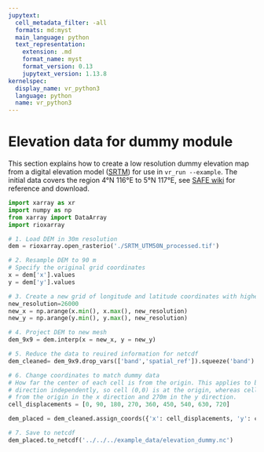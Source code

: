 ```yaml
---
jupytext:
  cell_metadata_filter: -all
  formats: md:myst
  main_language: python
  text_representation:
    extension: .md
    format_name: myst
    format_version: 0.13
    jupytext_version: 1.13.8
kernelspec:
  display_name: vr_python3
  language: python
  name: vr_python3
---
```


# Elevation data for dummy module

This section explains how to create a low resolution dummy elevation map from a
digital elevation model ([SRTM](https://www2.jpl.nasa.gov/srtm/)) for use in
`vr_run --example`. The initial data covers the region 4°N 116°E to 5°N 117°E, see
[SAFE wiki](https://safeproject.net/dokuwiki/safe_gis/srtm) for reference and download.

```python
import xarray as xr
import numpy as np
from xarray import DataArray
import rioxarray

# 1. Load DEM in 30m resolution
dem = rioxarray.open_rasterio('./SRTM_UTM50N_processed.tif')

# 2. Resample DEM to 90 m
# Specify the original grid coordinates
x = dem['x'].values
y = dem['y'].values

# 3. Create a new grid of longitude and latitude coordinates with higher resolution
new_resolution=26000
new_x = np.arange(x.min(), x.max(), new_resolution)
new_y = np.arange(y.min(), y.max(), new_resolution)

# 4. Project DEM to new mesh
dem_9x9 = dem.interp(x = new_x, y = new_y)

# 5. Reduce the data to reuired information for netcdf
dem_cleaned= dem_9x9.drop_vars(['band','spatial_ref']).squeeze('band').drop_indexes(['x','y']).rename('elevation')

# 6. Change coordinates to match dummy data
# How far the center of each cell is from the origin. This applies to both the x and y
# direction independently, so cell (0,0) is at the origin, whereas cell (2,3) is 180m
# from the origin in the x direction and 270m in the y direction.
cell_displacements = [0, 90, 180, 270, 360, 450, 540, 630, 720]

dem_placed = dem_cleaned.assign_coords({'x': cell_displacements, 'y': cell_displacements})

# 7. Save to netcdf
dem_placed.to_netcdf('../../../example_data/elevation_dummy.nc')
```
